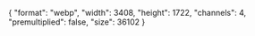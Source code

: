 {
  "format": "webp",
  "width": 3408,
  "height": 1722,
  "channels": 4,
  "premultiplied": false,
  "size": 36102
}